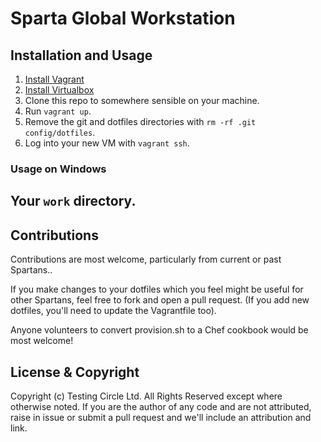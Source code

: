 # Sparta Global Workstation

## Installation and Usage

1. [Install Vagrant](https://www.vagrantup.com/downloads.html)
2. [Install Virtualbox](https://www.virtualbox.org/wiki/Downloads)
3. Clone this repo to somewhere sensible on your machine.
4. Run `vagrant up`.
5. Remove the git and dotfiles directories with `rm -rf .git config/dotfiles`.
6. Log into your new VM with `vagrant ssh`.

### Usage on Windows


## Your `work` directory.


## Contributions
Contributions are most welcome, particularly from current or past Spartans..

If you make changes to your dotfiles which you feel might be useful for other Spartans, feel free to fork and open a pull request. (If you add new dotfiles, you'll need to update the Vagrantfile too).

Anyone volunteers to convert provision.sh to a Chef cookbook would be most welcome!

## License & Copyright
Copyright (c) Testing Circle Ltd. All Rights Reserved except where otherwise noted. If you are the author of any code and are not attributed, raise in issue or submit a pull request and we'll include an attribution and link.
